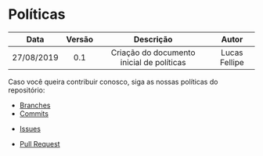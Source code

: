 # Políticas



|    Data    | Versão |                 Descrição                 |     Autor     |
| :--------: | :----: | :---------------------------------------: | :-----------: |
| 27/08/2019 |  0.1   | Criação do documento inicial de políticas | Lucas Fellipe |

Caso você queira contribuir conosco, siga as nossas políticas do repositório:

* [Branches](/docs/policies/branches.md)
* [Commits](/docs/policies/commits.md)

- [Issues](/docs/policies/issues.md)

- [Pull Request](/docs/policies/pull_requests.md)


